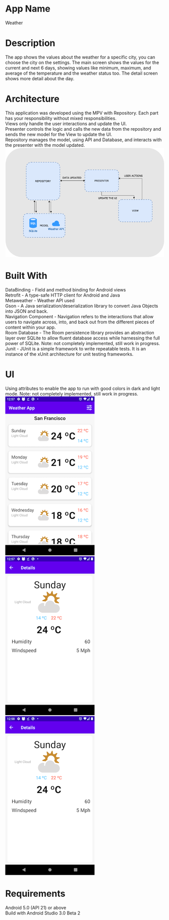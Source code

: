 # App Name
Weather

# Description
The app shows the values about the weather for a specific city, you can choose the city on the settings. The main screen shows the values for the current and next 6 days,  showing values like minimum, maximum, and average of the temperature and the weather status too. The detail screen shows more detail about the day.

# Architecture
This application was developed using the MPV with Repository. Each part has your responsibility without mixed responsibilities.<br />
Views only handle the user interactions and update the UI.<br />
Presenter controls the logic and calls the new data from the repository and sends the new model for the View to update the UI.<br />
Repository manages the model, using API and Database, and interacts with the presenter with the model updated.<br />
![architecture](mvp.png)

# Built With
DataBinding - Field and method binding for Android views<br />
Retrofit - A type-safe HTTP client for Android and Java<br />
Metaweather - Weather API used<br />
Gson - A Java serialization/deserialization library to convert Java Objects into JSON and back.<br />
Navigation Component - Navigation refers to the interactions that allow users to navigate across, into, and back out from the different pieces of content within your app.<br />
Room Database - The Room persistence library provides an abstraction layer over SQLite to allow fluent database access while harnessing the full power of SQLite. Note: not completely implemented, still work in progress.<br />
Junit - JUnit is a simple framework to write repeatable tests. It is an instance of the xUnit architecture for unit testing frameworks.<br />

# UI
Using attributes to enable the app to run with good colors in dark and light mode. Note: not completely implemented, still work in progress.<br />
![main](main.png) ![detail](detail.png) ![settings](settings.png)

# Requirements
Android 5.0 (API 21) or above<br />
Build with Android Studio 3.0 Beta 2<br />



